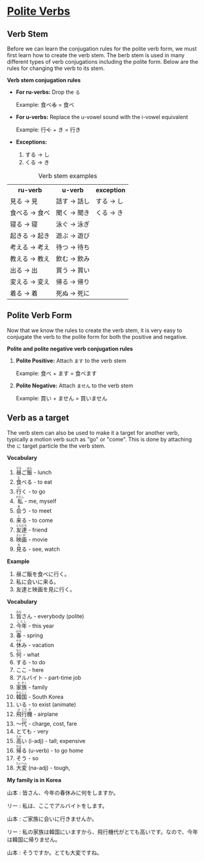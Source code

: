 # [Polite Verbs](http://www.guidetojapanese.org/learn/complete/polite_verbs)

## Verb Stem

Before we can learn the conjugation rules for the polite verb form, we must first learn how to create the verb stem. The berb stem is used in many different types of verb conjugations including the polite form. Below are the rules for changing the verb to its stem.

__Verb stem conjugation rules__

- __For ru-verbs:__ Drop the `る`

    Example: 食べ~~る~~ = 食べ

- __For u-verbs:__ Replace the u-vowel sound with the i-vowel equivalent

    Example: 行~~く~~ + き = 行き

- __Exceptions:__

    1. する &#8594; し
    1. くる &#8594; き

<table>
    <caption>Verb stem examples</caption>
    <tbody>
        <tr>
            <th>ru-verb</th>
            <th>u-verb</th>
            <th>exception</th>
        </tr>
        <tr>
            <td>見る &#8594; 見</td>
            <td>話す &#8594; 話し</td>
            <td>する &#8594; し</td>
        </tr>
        <tr>
            <td>食べる &#8594; 食べ</td>
            <td>聞く &#8594; 聞き</td>
            <td>くる &#8594; き</td>
        </tr>
        <tr>
            <td>寝る &#8594; 寝</td>
            <td>泳ぐ &#8594; 泳ぎ</td>
            <td></td>
        </tr>
        <tr>
            <td>起きる &#8594; 起き</td>
            <td>遊ぶ &#8594; 遊び</td>
            <td></td>
        </tr>
        <tr>
            <td>考える &#8594; 考え</td>
            <td>待つ &#8594; 待ち</td>
            <td></td>
        </tr>
        <tr>
            <td>教える &#8594; 教え</td>
            <td>飲む &#8594; 飲み</td>
            <td></td>
        </tr>
        <tr>
            <td>出る &#8594; 出</td>
            <td>買う &#8594; 買い</td>
            <td></td>
        </tr>
        <tr>
            <td>変える &#8594; 変え</td>
            <td>帰る &#8594; 帰り</td>
            <td></td>
        </tr>
        <tr>
            <td>着る &#8594; 着</td>
            <td>死ぬ &#8594; 死に</td>
            <td></td>
        </tr>
    </tbody>
</table>

## Polite Verb Form

Now that we know the rules to create the verb stem, it is very easy to conjugate the verb to the polite form for both the positive and negative.

__Polite and polite negative verb conjugation rules__

1. __Polite Positive:__ Attach `ます` to the verb stem

    Example: 食べ + ます = 食べます

1. __Polite Negative:__ Attach `ません` to the verb stem

    Example: 買い + ません = 買いません

## Verb as a target

The verb stem can also be used to make it a target for another verb, typically a motion verb such as "go" or "come". This is done by attaching the `に` target particle the the verb stem.

__Vocabulary__

1. <ruby>昼<rt>ひる</rt>ご<rt></rt>飯<rt>はん</rt></ruby> - lunch
1. <ruby>食<rt>た</rt>べる</ruby> - to eat
1. <ruby>行<rt>い</rt>く</ruby> - to go
1. <ruby>私<rt>わたし</rt></ruby> - me, myself
1. <ruby>会<rt>あ</rt>う</ruby> - to meet
1. <ruby>来<rt>く</rt>る</ruby> - to come
1. <ruby>友<rt>とも</rt>達<rt>だち</rt></ruby> - friend
1. <ruby>映<rt>えい</rt>画<rt>が</rt></ruby> - movie
1. <ruby>見<rt>み</rt>る</ruby> - see, watch

__Example__

1. 昼ご飯を食べに行く。
1. 私に会いに来る。
1. 友達と映画を見に行く。

__Vocabulary__

1. <ruby>皆<rt>みな</rt>さん</ruby> - everybody (polite)
1. <ruby>今年<rt>ことし</rt></ruby> - this year
1. <ruby>春<rt>はる</rt></ruby> - spring
1. <ruby>休<rt>やす</rt>み</ruby> - vacation
1. <ruby>何<rt>なに</rt></ruby> - what
1. する - to do
1. ここ - here
1. アルバイト - part-time job
1. <ruby>家<rt>か</rt>族<rt>ぞく</rt></ruby> - family
1. <ruby>韓<rt>かん</rt>国<rt>こく</rt></ruby> - South Korea
1. いる - to exist (animate)
1. <ruby>飛<rt>ひ</rt>行<rt>こう</rt>機<rt>き</rt></ruby> - airplane
1. <ruby>～<rt></rt>代<rt>だい</rt></ruby> - charge, cost, fare
1. とても - very
1. <ruby>高<rt>たか</rt>い</ruby> (i-adj) - tall; expensive
1. <ruby>帰<rt>かえ</rt>る</ruby> (u-verb) - to go home
1. そう - so
1. <ruby>大<rt>たい</rt>変<rt>へん</rt></ruby> (na-adj) - tough,

__My family is in Korea__

山本 : 皆さん、今年の春休みに何をしますか。

リー : 私は、ここでアルバイトをします。

山本 : ご家族に会いに行きませんか。

リー : 私の家族は韓国にいますから、飛行機代がとても高いです。なので、今年は韓国に帰りません。

山本 : そうですか。とても大変ですね。
